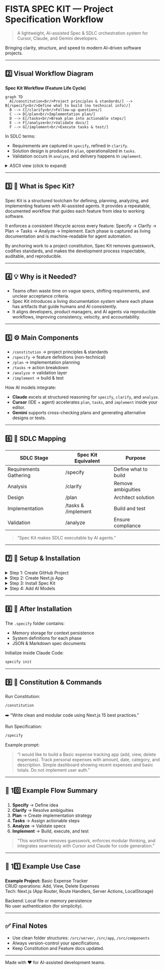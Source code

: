 # FISTA SPEC KIT — Project Specification Workflow
> A lightweight, AI-assisted Spec & SDLC orchestration system for Cursor, Claude, and Gemini developers.

Bringing clarity, structure, and speed to modern AI-driven software projects.

---

## 2️⃣ Visual Workflow Diagram

**Spec Kit Workflow (Feature Life Cycle)**

```mermaid
graph TD
  A[/constitution<br/>Project principles & standards/] --> B[/specify<br/>Define what to build (no technical info)/]
  B --> C[/clarify<br/>Follow-up questions/]
  C --> D[/plan<br/>Implementation plan/]
  D --> E[/tasks<br/>Break plan into actionable steps/]
  E --> F[/analyze<br/>Validate docs/]
  F --> G[/implement<br/>Execute tasks & test/]
```

In SDLC terms:
- Requirements are captured in `specify`, refined in `clarify`.
- Solution design is produced in `plan`, operationalized in `tasks`.
- Validation occurs in `analyze`, and delivery happens in `implement`.

<details>
<summary>ASCII view (click to expand)</summary>

```
┌─────────────┐    ┌─────────┐    ┌────────┐    ┌────────┐    ┌────────┐    ┌─────────┐    ┌────────────┐
│ constitution│ -> │ specify │ -> │ clarify│ -> │ plan   │ -> │ tasks  │ -> │ analyze │ -> │ implement  │
│ Principles  │    │ What    │    │ Remove │    │ How    │    │ Actions│    │ Validate│    │ Build/Test │
└─────────────┘    └─────────┘    └────────┘    └────────┘    └────────┘    └─────────┘    └────────────┘
```

</details>

---

## 3️⃣ 📘 What is Spec Kit?

Spec Kit is a structured toolchain for defining, planning, analyzing, and implementing features with AI-assisted agents. It provides a repeatable, documented workflow that guides each feature from idea to working software.

It enforces a consistent lifecycle across every feature: Specify → Clarify → Plan → Tasks → Analyze → Implement. Each phase is captured as living documentation and is machine-readable for agent automation.

By anchoring work to a project constitution, Spec Kit removes guesswork, codifies standards, and makes the development process inspectable, auditable, and reproducible.

---

## 4️⃣ 💡 Why is it Needed?

- Teams often waste time on vague specs, shifting requirements, and unclear acceptance criteria.
- Spec Kit introduces a living documentation system where each phase has artifacts that guide humans and AI consistently.
- It aligns developers, product managers, and AI agents via reproducible workflows, improving consistency, velocity, and accountability.

---

## 5️⃣ ⚙️ Main Components

- `/constitution` → project principles & standards
- `/specify` → feature definitions (non-technical)
- `/plan` → implementation planning
- `/tasks` → action breakdown
- `/analyze` → validation layer
- `/implement` → build & test

How AI models integrate:
- **Claude** excels at structured reasoning for `specify`, `clarify`, and `analyze`.
- **Cursor** (IDE + agent) accelerates `plan`, `tasks`, and `implement` inside your editor.
- **Gemini** supports cross-checking plans and generating alternative designs or tests.

---

## 6️⃣ 🧱 SDLC Mapping

| SDLC Stage | Spec Kit Equivalent | Purpose |
|-------------|--------------------|----------|
| Requirements Gathering | /specify | Define what to build |
| Analysis | /clarify | Remove ambiguities |
| Design | /plan | Architect solution |
| Implementation | /tasks & /implement | Build and test |
| Validation | /analyze | Ensure compliance |

> “Spec Kit makes SDLC executable by AI agents.”

---

## 7️⃣ 🧩 Setup & Installation

<details>
<summary>Step 1: Create GitHub Project</summary>

```bash
git init
gh repo create fista-spec-kit --public
git clone https://github.com/fistasolutions/fista-spec-kit.git
```

</details>

<details>
<summary>Step 2: Create Next.js App</summary>

```bash
npx create-next-app@latest .
npm run dev
```

</details>

<details>
<summary>Step 3: Install Spec Kit</summary>

```bash
uvx --from git+https://github.com/fistasolutions/fista-spec-kit.git \
  specify init .
```

</details>

<details>
<summary>Step 4: Add AI Models</summary>

**Paid Models**
- Cursor → `https://github.com/openai/codex`
- Claude → `https://docs.claude.com/en/docs/claude-code/setup`

**Free Models**
- Gemini → `https://github.com/google-gemini/gemini-cli`
- Qwen → [Add official repo link once available]

Select “All Yes” when prompted.

</details>

---

## 8️⃣ 🧠 After Installation

The `.specify` folder contains:
- Memory storage for context persistence
- System definitions for each phase
- JSON & Markdown spec documents

Initialize inside Claude Code:

```bash
specify init
```

---

## 9️⃣ 🧩 Constitution & Commands

Run Constitution:

```bash
/constitution
```

➡️ “Write clean and modular code using Next.js 15 best practices.”

Run Specification:

```bash
/specify
```

Example prompt:

> “I would like to build a Basic expense tracking app (add, view, delete expenses). Track personal expenses with amount, date, category, and description. Simple dashboard showing recent expenses and basic totals. Do not implement user auth.”

---

## 🔄 10️⃣ Example Flow Summary

1. **Specify** → Define idea
2. **Clarify** → Resolve ambiguities
3. **Plan** → Create implementation strategy
4. **Tasks** → Assign actionable steps
5. **Analyze** → Validate specs
6. **Implement** → Build, execute, and test

> “This workflow removes guesswork, enforces modular thinking, and integrates seamlessly with Cursor and Claude for code generation.”

---

## 🧩 11️⃣ Example Use Case

**Example Project:** Basic Expense Tracker  
CRUD operations: Add, View, Delete Expenses  
Tech: Next.js (App Router, Route Handlers, Server Actions, LocalStorage)

Backend: Local file or memory persistence  
No user authentication (for simplicity).

---

## ✅ Final Notes

- Use clean folder structures: `/src/server`, `/src/app`, `/src/components`
- Always version-control your specifications.
- Keep Constitution and Feature docs updated.

---

Made with ❤️ for AI-assisted development teams.


